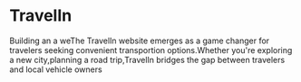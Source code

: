 # TravelIn
Building an a weThe TravelIn website emerges as a game changer for travelers seeking convenient transportion options.Whether you're exploring a new city,planning a road trip,TravelIn bridges the gap between travelers and local vehicle owners
